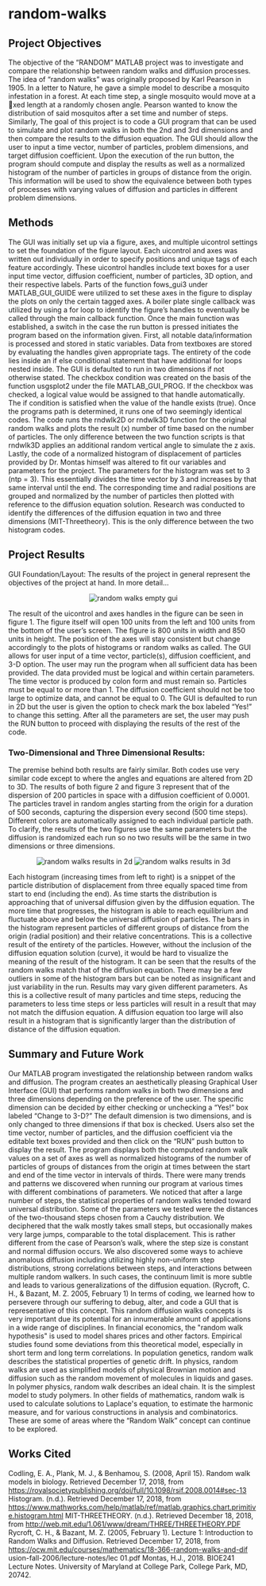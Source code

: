# random-walks

## Project Objectives
The objective of the “RANDOM” MATLAB project was to investigate and compare the
relationship between random walks and diffusion processes. The idea of “random walks” was
originally proposed by Karl Pearson in 1905. In a letter to Nature, he gave a simple model to
describe a mosquito infestation in a forest. At each time step, a single mosquito would move at
a xed length at a randomly chosen angle. Pearson wanted to know the distribution of said
mosquitos after a set time and number of steps. Similarly, The goal of this project is to code a
GUI program that can be used to simulate and plot random walks in both the 2nd and 3rd
dimensions and then compare the results to the diffusion equation. The GUI should allow the
user to input a time vector, number of particles, problem dimensions, and target diffusion
coefficient. Upon the execution of the run button, the program should compute and display the
results as well as a normalized histogram of the number of particles in groups of distance from
the origin. This information will be used to show the equivalence between both types of
processes with varying values of diffusion and particles in different problem dimensions.

## Methods
The GUI was initially set up via a figure, axes, and multiple uicontrol settings to set the
foundation of the figure layout. Each uicontrol and axes was written out individually in order to
specify positions and unique tags of each feature accordingly. These uicontrol handles include
text boxes for a user input time vector, diffusion coefficient, number of particles, 3D option, and
their respective labels. Parts of the function fows_gui3 under MATLAB_GUI_GUIDE were
utilized to set these axes in the figure to display the plots on only the certain tagged axes. A
boiler plate single callback was utilized by using a for loop to identify the figure’s handles to
eventually be called through the main callback function. Once the main function was
established, a switch in the case the run button is pressed initiates the program based on the
information given. First, all notable data/information is processed and stored in static variables.
Data from textboxes are stored by evaluating the handles given appropriate tags. The entirety of
the code lies inside an if else conditional statement that have additional for loops nested inside.
The GUI is defaulted to run in two dimensions if not otherwise stated. The checkbox condition
was created on the basis of the function usgsplot2 under the file MATLAB_GUI_PROG. If the
checkbox was checked, a logical value would be assigned to that handle automatically. The if
condition is satisfied when the value of the handle exists (true). Once the programs path is
determined, it runs one of two seemingly identical codes. The code runs the rndwlk2D or
rndwlk3D function for the original random walks and plots the result (x) number of time based on
the number of particles. The only difference between the two function scripts is that rndwlk3D
applies an additional random vertical angle to simulate the z axis. Lastly, the code of a
normalized histogram of displacement of particles provided by Dr. Montas himself was altered to
fit our variables and parameters for the project. The parameters for the histogram was set to 3
(ntp = 3). This essentially divides the time vector by 3 and increases by that same interval until
the end. The corresponding time and radial positions are grouped and normalized by the
number of particles then plotted with reference to the diffusion equation solution. Research was
conducted to identify the differences of the diffusion equation in two and three dimensions
(MIT-Threetheory). This is the only difference between the two histogram codes.

## Project Results
GUI Foundation/Layout:
The results of the project in general represent the objectives of the project at hand. In
more detail...

<p align="center">
  <img src='https://user-images.githubusercontent.com/100963461/197039034-8613e824-94c3-4a68-8a27-179ca63b490c.JPG' alt='random walks empty gui'/>
</p>

The result of the uicontrol and axes handles in the figure can be seen in figure 1. The figure itself will open 100
units from the left and 100 units from the bottom of the user’s screen. The figure is 800 units in width and 850 units in
height. The position of the axes will stay consistent but change accordingly to the plots of histograms or random walks as
called. The GUI allows for user input of a time vector, particle(s), diffusion coefficient, and 3-D option. The user
may run the program when all sufficient data has been provided. The data provided must be logical and within
certain parameters. The time vector is produced by colon form and must remain so. Particles must be equal to or more
than 1. The diffusion coefficient should not be too large to optimize data, and cannot be equal to 0. The GUI is
defaulted to run in 2D but the user is given the option to check mark the box labeled “Yes!” to
change this setting. After all the parameters are set, the user may push the RUN button to
proceed with displaying the results of the rest of the code.

### Two-Dimensional and Three Dimensional Results:
The premise behind both results are fairly similar. Both codes use very similar code
except to where the angles and equations are altered from 2D to 3D. The results of both figure 2
and figure 3 represent that of the dispersion of 200 particles in space with a diffusion coefficient
of 0.0001. The particles travel in random angles starting from the origin for a duration of 500
seconds, capturing the dispersion every second (500 time steps). Different colors are
automatically assigned to each individual particle path. To clarify, the results of the two figures
use the same parameters but the diffusion is randomized each run so no two results will be the
same in two dimensions or three dimensions.

<p align="center">
  <img src='https://user-images.githubusercontent.com/100963461/197039139-b00b76cd-f56c-44fb-804b-378e8c05593a.JPG' alt='random walks results in 2d'/>
  <img src='https://user-images.githubusercontent.com/100963461/197039149-f27ab624-fca9-4be5-89db-0309716d2287.JPG' alt='random walks results in 3d'/>
</p>

Each histogram (increasing times from left to right) is a snippet of the particle distribution
of displacement from three equally spaced time from start to end (including the end). As time
starts the distribution is approaching that of universal diffusion given by the diffusion equation.
The more time that progresses, the histogram is able to reach equilibrium and fluctuate above
and below the universal diffusion of particles.
The bars in the histogram represent particles of different groups of distance from the
origin (radial position) and their relative concentrations. This is a collective result of the entirety
of the particles. However, without the inclusion of the diffusion equation solution (curve), it would
be hard to visualize the meaning of the result of the histogram. It can be seen that the results of
the random walks match that of the diffusion equation. There may be a few outliers in some of
the histogram bars but can be noted as insignificant and just variability in the run. Results may
vary given different parameters. As this is a collective result of many particles and time steps,
reducing the parameters to less time steps or less particles will result in a result that may not
match the diffusion equation. A diffusion equation too large will also result in a histogram that is
significantly larger than the distribution of distance of the diffusion equation.


## Summary and Future Work
Our MATLAB program investigated the relationship between random walks and
diffusion. The program creates an aesthetically pleasing Graphical User Interface (GUI) that
performs random walks in both two dimensions and three dimensions depending on the
preference of the user. The specific dimension can be decided by either checking or
unchecking a “Yes!” box labeled “Change to 3-D?” The default dimension is two dimensions,
and is only changed to three dimensions if that box is checked. Users also set the time vector,
number of particles, and the diffusion coefficient via the editable text boxes provided and then
click on the “RUN” push button to display the result. The program displays both the computed
random walk values on a set of axes as well as normalized histograms of the number of
particles of groups of distances from the origin at times between the start and end of the time
vector in intervals of thirds.
There were many trends and patterns we discovered when running our program at
various times with different combinations of parameters. We noticed that after a large number
of steps, the statistical properties of random walks tended toward universal distribution. Some
of the parameters we tested were the distances of the two-thousand steps chosen from a
Cauchy distribution. We deciphered that the walk mostly takes small steps, but occasionally
makes very large jumps, comparable to the total displacement. This is rather different from the
case of Pearson’s walk, where the step size is constant and normal diffusion occurs. We also
discovered some ways to achieve anomalous diffusion including utilizing highly non-uniform
step distributions, strong correlations between steps, and interactions between multiple random
walkers. In such cases, the continuum limit is more subtle and leads to various generalizations
of the diffusion equation. (Rycroft, C. H., & Bazant, M. Z. 2005, February 1)
In terms of coding, we learned how to persevere through our suffering to debug, alter, and code
a GUI that is representative of this concept.
This random diffusion walks concepts is very important due its potential for an
innumerable amount of applications in a wide range of disciplines. In financial economics, the
"random walk hypothesis" is used to model shares prices and other factors. Empirical studies
found some deviations from this theoretical model, especially in short term and long term
correlations. In population genetics, random walk describes the statistical properties of genetic
drift. In physics, random walks are used as simplified models of physical Brownian motion and
diffusion such as the random movement of molecules in liquids and gases. In polymer physics,
random walk describes an ideal chain. It is the simplest model to study polymers. In other fields
of mathematics, random walk is used to calculate solutions to Laplace's equation, to estimate
the harmonic measure, and for various constructions in analysis and combinatorics. These are
some of areas where the “Random Walk” concept can continue to be explored.


## Works Cited
Codling, E. A., Plank, M. J., & Benhamou, S. (2008, April 15). Random walk models in biology. Retrieved
December 17, 2018, from https://royalsocietypublishing.org/doi/full/10.1098/rsif.2008.0014#sec-13
Histogram. (n.d.). Retrieved December 17, 2018, from
https://www.mathworks.com/help/matlab/ref/matlab.graphics.chart.primitive.histogram.html
MIT-THREETHEORY. (n.d.). Retrieved December 18, 2018, from
http://web.mit.edu/1.061/www/dream/THREE/THREETHEORY.PDF
Rycroft, C. H., & Bazant, M. Z. (2005, February 1). Lecture 1: Introduction to Random Walks
and Diffusion. Retrieved December 17, 2018, from
https://ocw.mit.edu/courses/mathematics/18-366-random-walks-and-dif usion-fall-2006/lecture-notes/lec
01.pdf
Montas, H.J., 2018. BIOE241 Lecture Notes. University of Maryland at College Park, College Park, MD,
20742.
